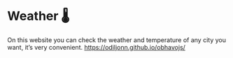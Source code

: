 # Weather 🌡️
On this website you can check the weather and temperature of any city you want, it’s very convenient.
https://odiljonn.github.io/obhavojs/
